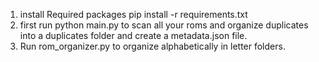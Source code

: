 1. install Required packages pip install -r requirements.txt 
2. first run python main.py to  scan all your roms and organize duplicates into a duplicates folder and create a metadata.json file.
3. Run rom_organizer.py to organize alphabetically in letter folders.